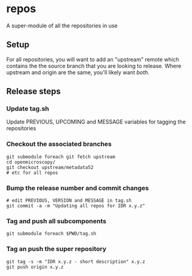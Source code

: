 # repos
A super-module of all the repositories in use

## Setup

For all repositories, you will want to add an "upstream" remote which
contains the the source branch that you are looking to release. Where
upstream and origin are the same, you'll likely want *both*.

## Release steps

### Update tag.sh

Update PREVIOUS, UPCOMING and MESSAGE variables for tagging the repositories

### Checkout the associated branches

    git submodule foreach git fetch upstream
    cd openmicroscopy/
    git checkout upstream/metadata52
    # etc for all repos

### Bump the release number and commit changes

    # edit PREVIOUS, VERSION and MESSAGE in tag.sh
    git commit -a -m "Updating all repos for IDR x.y.z"

### Tag and push all subcomponents

    git submodule foreach $PWD/tag.sh

### Tag an push the super repository

    git tag -s -m "IDR x.y.z - short description" x.y.z
    git push origin x.y.z
